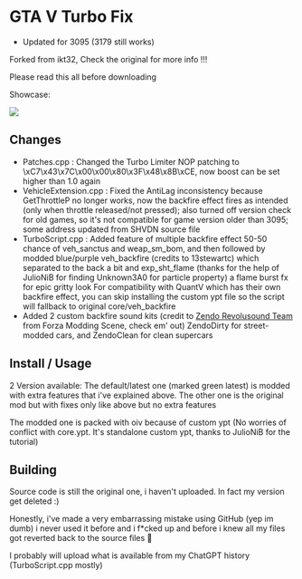GTA V Turbo Fix
=====================
- Updated for 3095 (3179 still works)

Forked from ikt32, Check the original for more info !!!

Please read this all before downloading

Showcase:

[![](https://img.youtube.com/vi/kEQCRlDJv-w/hqdefault.jpg)](http://www.youtube.com/watch?v=kEQCRlDJv-w "Click to play on Youtube.com")

## Changes
- Patches.cpp : Changed the Turbo Limiter NOP patching to \xC7\x43\x7C\x00\x00\x80\x3F\x48\x8B\xCE, now boost can be set higher than 1.0 again
- VehicleExtension.cpp : Fixed the AntiLag inconsistency because GetThrottleP no longer works, now the backfire effect fires as intended (only when throttle released/not pressed);
  also turned off version check for old games, so it's not compatible for game version older than 3095; some address updated from SHVDN source file
- TurboScript.cpp : Added feature of multiple backfire effect 50-50 chance of veh_sanctus and weap_sm_bom,
  and then followed by modded blue/purple veh_backfire (credits to 13stewartc) which separated to the back a bit
  and exp_sht_flame (thanks for the help of JulioNiB for finding Unknown3A0 for particle property) a flame burst fx for epic gritty look
  For compatibility with QuantV which has their own backfire effect, you can skip installing the custom ypt file so the script will fallback to original core/veh_backfire
- Added 2 custom backfire sound kits (credit to [Zendo Revolusound Team](https://www.nexusmods.com/forzahorizon5/mods/86) from Forza Modding Scene, check em' out)
  ZendoDirty for street-modded cars, and ZendoClean for clean supercars

## Install / Usage

2 Version available: The default/latest one (marked green latest) is modded with extra features that i've explained above. The other one is the original mod but with fixes only like above but no extra features

The modded one is packed with oiv because of custom ypt
(No worries of conflict with core.ypt. It's standalone custom ypt, thanks to JulioNiB for the tutorial)

## Building

Source code is still the original one, i haven't uploaded. In fact my version get deleted :) 

Honestly, i've made a very embarrassing mistake using GitHub (yep im dumb) i never used it before and i f*cked up
and before i knew all my files got reverted back to the source files 🤦

I probably will upload what is available from my ChatGPT history (TurboScript.cpp mostly)
